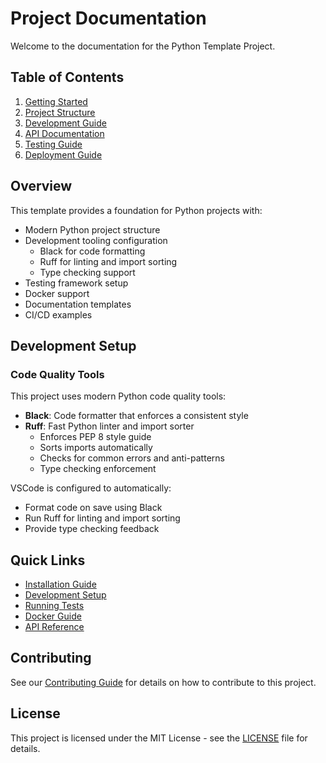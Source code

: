 # Project Documentation

Welcome to the documentation for the Python Template Project.

## Table of Contents

1. [Getting Started](getting-started.md)
2. [Project Structure](project-structure.md)
3. [Development Guide](development.md)
4. [API Documentation](api.md)
5. [Testing Guide](testing.md)
6. [Deployment Guide](deployment.md)

## Overview

This template provides a foundation for Python projects with:

- Modern Python project structure
- Development tooling configuration
  - Black for code formatting
  - Ruff for linting and import sorting
  - Type checking support
- Testing framework setup
- Docker support
- Documentation templates
- CI/CD examples

## Development Setup

### Code Quality Tools

This project uses modern Python code quality tools:

- **Black**: Code formatter that enforces a consistent style
- **Ruff**: Fast Python linter and import sorter
  - Enforces PEP 8 style guide
  - Sorts imports automatically
  - Checks for common errors and anti-patterns
  - Type checking enforcement

VSCode is configured to automatically:
- Format code on save using Black
- Run Ruff for linting and import sorting
- Provide type checking feedback

## Quick Links

- [Installation Guide](getting-started.md#installation)
- [Development Setup](development.md#setup)
- [Running Tests](testing.md#running-tests)
- [Docker Guide](deployment.md#docker)
- [API Reference](api.md#endpoints)

## Contributing

See our [Contributing Guide](CONTRIBUTING.md) for details on how to contribute to this project.

## License

This project is licensed under the MIT License - see the [LICENSE](../LICENSE) file for details.